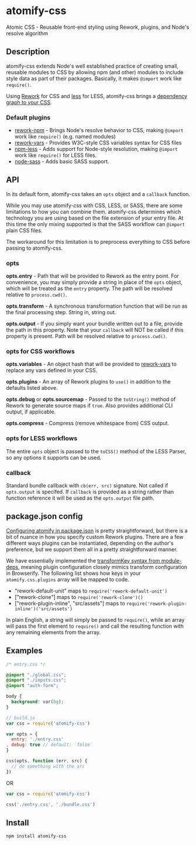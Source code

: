 atomify-css
===============

Atomic CSS - Reusable front-end styling using Rework, plugins, and Node's resolve algorithm

## Description

atomify-css extends Node's well established practice of creating small, reusable modules to CSS by allowing npm (and other) modules to include style data as part of their packages. Basically, it makes `@import` work like `require()`.

Using [Rework](https://github.com/reworkcss/rework) for CSS and [less](https://github.com/less/less.js) for LESS, atomify-css brings a [dependency graph to your CSS](http://techwraith.com/your-css-needs-a-dependency-graph-too.html).

### Default plugins

 * [rework-npm](https://github.com/conradz/rework-npm) - Brings Node's resolve behavior to CSS, making `@import` work like `require()` (e.g. named modules)
 * [rework-vars](https://github.com/reworkcss/rework-vars) - Provides W3C-style CSS variables syntax for CSS files
 * [npm-less](https://github.com/Raynos/npm-less) - Adds support for Node-style resolution, making `@import` work like `require()` for LESS files.
 * [node-sass](https://github.com/andrew/node-sass) - Adds basic SASS support.

## API

In its default form, atomify-css takes an `opts` object and a `callback` function.

While you may use atomify-css with CSS, LESS, or SASS, there are some limitations to how you can combine them. atomify-css determines which technology you are using based on the file extension of your entry file. At this time the only mixing supported is that the SASS workflow can `@import` plain CSS files.

The workaround for this limitation is to preprocess everything to CSS before passing to atomify-css.

### opts 

**opts.entry** - Path that will be provided to Rework as the entry point. For convenience, you may simply provide a string in place of the `opts` object, which will be treated as the `entry` property. The path will be resolved relative to `process.cwd()`.

**opts.transform** - A synchronous transformation function that will be run as the final processing step. String in, string out.

**opts.output** - If you simply want your bundle written out to a file, provide the path in this property. Note that your `callback` will NOT be called if this property is present. Path will be resolved relative to `process.cwd()`.

### opts for CSS workflows

**opts.variables** - An object hash that will be provided to [rework-vars](https://github.com/reworkcss/rework-vars) to replace any vars defined in your CSS.

**opts.plugins** - An array of Rework plugins to `use()` in addition to the defaults listed above.

**opts.debug** or **opts.sourcemap** - Passed to the `toString()` method of Rework to generate source maps if `true`. Also provides additional CLI output, if applicable.

**opts.compress** - Compress (remove whitespace from) CSS output.

### opts for LESS workflows

The entire `opts` object is passed to the `toCSS()` method of the LESS Parser, so any options it supports can be used.

### callback

Standard bundle callback with `cb(err, src)` signature. Not called if `opts.output` is specifed. If `callback` is provided as a string rather than function reference it will be used as the `opts.output` file path.

## package.json config

[Configuring atomify in package.json](https://github.com/Techwraith/atomify#packagejson-config) is pretty straightforward, but there is a bit of nuance in how you specify custom Rework plugins. There are a few different ways plugins can be instantiated, depending on the author's preference, but we support them all in a pretty straightforward manner.

We have essentially implemented the [transformKey syntax from module-deps](https://github.com/substack/module-deps#packagejson-transformkey), meaning plugin configuration closely mimics transform configuration in Browserify. The following list shows how keys in your `atomify.css.plugins` array will be mapped to code.

 * "rework-default-unit" maps to `require('rework-default-unit')`
 * ["rework-clone"] maps to `require('rework-clone')()`
 * ["rework-plugin-inline", "src/assets"] maps to `require('rework-plugin-inline')('src/assets')`
 
In plain English, a string will simply be passed to `require()`, while an array will pass the first element to `require()` and call the resulting function with any remaining elements from the array.

## Examples

```css
/* entry.css */

@import "./global.css";
@import "./inputs.css";
@import "auth-form";

body {
  background: var(bg);
}
```

```js
// build.js
var css = require('atomify-css')

var opts = {
  entry: './entry.css'
, debug: true // default: `false`
}

css(opts, function (err, src) {
  // do something with the src
})
```

OR

```js
var css = require('atomify-css')

css('./entry.css', './bundle.css')
```

## Install

```bash
npm install atomify-css
```